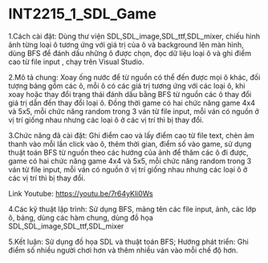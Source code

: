 # INT2215_1_SDL_Game
1.Cách cài đặt: Dùng thư viện SDL,SDL_image,SDL_ttf,SDL_mixer, chiếu hình ảnh từng loại ô tương ứng với giá trị của ô và background lên màn hình, dùng BFS để đánh dấu những ô được chọn, đọc dữ liệu loại ô và ghi điểm cao từ file input , chạy trên Visual Studio.

2.Mô tả chung: Xoay ống nước để từ nguồn có thể đến được mọi ô khác, đối tượng bảng gồm các ô, mỗi ô có các giá trị tương ứng với các loại ô, khi xoay hoặc thay đổi trạng thái đánh dấu bằng BFS từ nguồn các ô thay đổi giá trị dẫn đến thay đổi loại ô.
Đồng thời game có hai chức năng game 4x4 và 5x5, mỗi chức năng random trong 3 ván từ file input, mỗi ván có nguồn ở vị trí giống nhau nhưng các loại ô ở các vị trí thì bị thay đổi.

3.Chức năng đã cài đặt: Ghi điểm cao và lấy điểm cao từ file text, chèn âm thanh vào mỗi lần click vào ô, thêm thời gian, điểm số vào game, sử dụng thuật toán BFS từ nguồn theo các hướng của ảnh để thăm các ô đi được, game có hai chức năng game 4x4 và 5x5, mỗi chức năng random trong 3 ván từ file input, mỗi ván có nguồn ở vị trí giống nhau nhưng các loại ô ở các vị trí thì bị thay đổi.

Link Youtube: https://youtu.be/7r64yKli0Ws

4.Các kỹ thuật lập trình: Sử dụng BFS, mảng tên các file input, ảnh, các lớp ô, bảng, dùng các hàm chung, dùng đồ họa SDL,SDL_image,SDL_ttf,SDL_mixer

5.Kết luận: Sử dụng đồ họa SDL và thuật toán BFS;
Hướng phát triển: Ghi điểm số nhiều người chơi hơn và thêm nhiều ván vào mỗi chế độ hơn.
